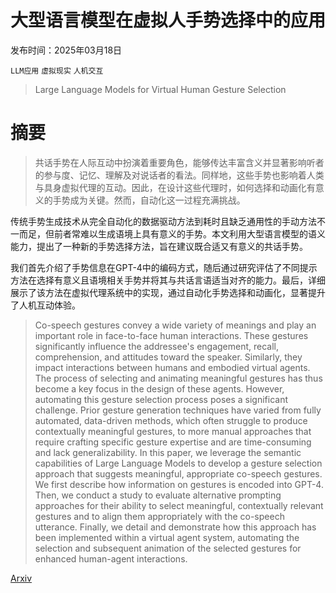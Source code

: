 # 大型语言模型在虚拟人手势选择中的应用

发布时间：2025年03月18日

`LLM应用` `虚拟现实` `人机交互`

> Large Language Models for Virtual Human Gesture Selection

# 摘要

> 共话手势在人际互动中扮演着重要角色，能够传达丰富含义并显著影响听者的参与度、记忆、理解及对说话者的看法。同样地，这些手势也影响着人类与具身虚拟代理的互动。因此，在设计这些代理时，如何选择和动画化有意义的手势成为关键。然而，自动化这一过程充满挑战。

传统手势生成技术从完全自动化的数据驱动方法到耗时且缺乏通用性的手动方法不一而足，但前者常难以生成语境上具有意义的手势。本文利用大型语言模型的语义能力，提出了一种新的手势选择方法，旨在建议既合适又有意义的共话手势。

我们首先介绍了手势信息在GPT-4中的编码方式，随后通过研究评估了不同提示方法在选择有意义且语境相关手势并将其与共话言语适当对齐的能力。最后，详细展示了该方法在虚拟代理系统中的实现，通过自动化手势选择和动画化，显著提升了人机互动体验。

> Co-speech gestures convey a wide variety of meanings and play an important role in face-to-face human interactions. These gestures significantly influence the addressee's engagement, recall, comprehension, and attitudes toward the speaker. Similarly, they impact interactions between humans and embodied virtual agents. The process of selecting and animating meaningful gestures has thus become a key focus in the design of these agents. However, automating this gesture selection process poses a significant challenge. Prior gesture generation techniques have varied from fully automated, data-driven methods, which often struggle to produce contextually meaningful gestures, to more manual approaches that require crafting specific gesture expertise and are time-consuming and lack generalizability. In this paper, we leverage the semantic capabilities of Large Language Models to develop a gesture selection approach that suggests meaningful, appropriate co-speech gestures. We first describe how information on gestures is encoded into GPT-4. Then, we conduct a study to evaluate alternative prompting approaches for their ability to select meaningful, contextually relevant gestures and to align them appropriately with the co-speech utterance. Finally, we detail and demonstrate how this approach has been implemented within a virtual agent system, automating the selection and subsequent animation of the selected gestures for enhanced human-agent interactions.

[Arxiv](https://arxiv.org/abs/2503.14408)